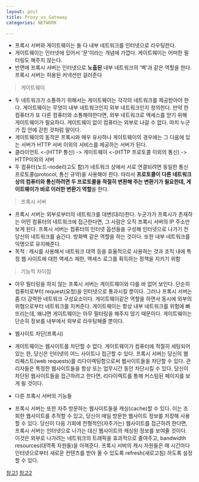 ```yaml
---
layout: post
title: Proxy_vs_Gateway
categories: NETWORK

---
```


* 프록시 서버와 게이트웨이는 둘 다 내부 네트워크를 인터넷으로 라우팅한다. 
* 게이트웨이는 인터넷에 있어서 '문'이라는 개념에 가깝다. 게이트웨이는 어떠한 필터링도 해주지 않는다. 
* 반면에 프록시 서버는 인터넷으로 **노출된** 내부 네트워크의 '벽'과 같은 역할을 한다. 프록시 서버는 허용된 커넥션만 걸러준다


> 게이트웨이
* 두 네트워크가 소통하기 위해서는 게이트웨이는 각각의 네트워크를 제공받아야 한다. 게이트웨이는 무엇이 내부 네트워크인지 외부 네트워크인지 정의한다. 만약 한 컴퓨터가 또 다른 컴퓨터와 소통해야한다면, 외부 네트워크로 엑세스를 얻기 위해 게이트웨이가 필요하다. 게이트웨이 없이 컴퓨터는 외부로 나갈 수 없다. 마치 누군가 집 안에 갇힌 것처럼 말이다.
* 게이트웨이의 동작은 프록시와 매우 유사하나 게이트웨이의 경우에는 그 다음에 있는 서버가 HTTP 서버 이외의 서비스를 제공하는 서버가 된다.
* 클라이언트 <-(HTTP 통신) -> 게이트웨이 <-(HTTP 프로토콜 이외의 통신) -> HTTP이외의 서버
* 두 컴퓨터(노드-node라고도 함)가 네트워크 상에서 서로 연결되려면 동일한 통신 프로토콜(protocol, 통신 규약)을 사용해야 한다. 따라서 **프로토콜이 다른 네트워크 상의 컴퓨터와 통신하려면 두 프로토콜을 적절히 변환해 주는 변환기가 필요한데, 게이트웨이가 바로 이러한 변환기 역할**을 한다. 

> 프록시 서버
* 프록시 서버는 외부로부터의 네트워크를 대변(대리)한다. 누군가가 프록시가 존재하는 어떤 컴퓨터의 네트워크에 접근한다면, 그 사람은 오직 프록시 서버의 IP 주소만 보게 된다. 프록시 서버는 컴퓨터의 인터넷 옵션들을 구성해 인터넷으로 나가기 전 당신의 네트워크를 숨긴다. 방화벽 같은 역할을 하는 것이다. 또한 내부 네트워크를 익명으로 유지해준다.
* 목적 : 캐시를 사용해서 네트워크 대역 등을 효율적으로 사용하는 것과 조직 내에 특정 웹 사이트에 대한 액세스 제한, 액세스 로그를 획득하는 정책을 지키기 위함

> 기능적 차이점
* 아무 필터링을 하지 않는 프록시 서버는 게이트웨이와 다를 바 없어 보인다. 단순히 컴퓨터로부터 request(요청)을 인터넷으로 통과시킬 뿐이다. 그러나 프록시 서버는 좀 더 강력한 네트워크 구성요소이다. 게이트웨이같은 역할을 하면서 동시에 외부의 위협으로부터 네트워크를 지켜준다. 게이트웨이는 항상 내부 네트워크를 위험에 빠뜨리는데, 왜냐면 게이트웨이는 아무 필터링을 해주지 않기 때문이다. 게이트웨이는 단순히 정보를 내부에서 외부로 라우팅해줄 뿐이다.    

- 웹사이트 차단(프록시)
* 게이트웨이는 웹사이트를 차단할 수 없다. 게이트웨이가 컴퓨터에 적절히 세팅되어 있는 한, 당신은 인터넷의 어느 사이트나 접근할 수 있다. 프록시 서버는 당신의 웹 리퀘스트(web requests)를 리다이렉팅함으로써 웹사이트들을 차단할 수 있다. 관리자들은  특정한 웹사이트들을 항상 또는 업무시간 동안 차단시킬 수 있다. 당신이 차단된 웹사이트들을 접근하려고 한다면, 리다이렉트를 통해 커스텀된 페이지를 보게 될 것이다.

- 다른 프록시 서버의 기능들
* 프록시 서버는 또한 자주 방문하는 웹사이트들을 캐싱(cache)할 수 있다. 이는 조회한 웹사이트를 추적할 수 있고, 당신이 매일 방문한 웹사이트 정보를 저장해 사용할 수 있다. 당신이 다음 기회에 전형적인(자주가는) 웹사이트를 접근하려 한다면, 프록시 서버는 인터넷으로 나가는 대신 웹사이트의 캐싱된 정보를 보여줄 것이다. 이것은 외부로 나가려는 네트워크의 트래픽을 효과적으로 줄여주고, bandwidth resources(대역폭 자원들)을 아껴준다. 프록시 서버의 캐시 자원들은 매 시간마다 인터넷으로부터 새로운 컨텐츠를 받아 올 수 있도록 refresh(새로고침) 하도록 설정할 수 있다. 



[참고1]
[참고2]

[참고1]: https://zorba91.tistory.com/entry/Difference-between-a-Proxy-Server-and-a-Gateway%ED%94%84%EB%A1%9D%EC%8B%9C-%EC%84%9C%EB%B2%84%EC%99%80-%EA%B2%8C%EC%9D%B4%ED%8A%B8%EC%9B%A8%EC%9D%B4%EC%9D%98-%EC%B0%A8%EC%9D%B4
[참고2]: https://brocess.tistory.com/30
